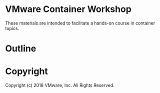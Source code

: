 # VMware Container Workshop

These materials are intended to facilitate a hands-on course in container
topics.

# Outline

##

# Copyright

Copyright (c) 2018 VMware, Inc. All Rights Reserved.